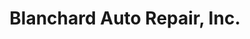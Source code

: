 ---
title: "Blanchard Auto Repair, Inc."
url: /shreveport/blanchard-auto-repair-inc/
shop: car repair
---